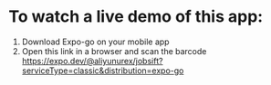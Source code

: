 # To watch a live demo of this app:
1. Download Expo-go on your mobile app
2. Open this link in a browser and scan the barcode 
https://expo.dev/@aliyunurex/jobsift?serviceType=classic&distribution=expo-go
